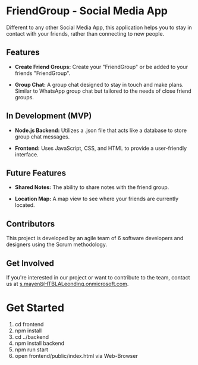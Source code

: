 # FriendGroup - Social Media App

Different to any other Social Media App, this application helps you to stay in contact with your friends, rather than connecting to new people.

## Features

- **Create Friend Groups:** Create your "FriendGroup" or be added to your friends "FriendGroup".
  
- **Group Chat:** A group chat designed to stay in touch and make plans. Similar to WhatsApp group chat but tailored to the needs of close friend groups.

## In Development (MVP)

- **Node.js Backend:** Utilizes a .json file that acts like a database to store group chat messages.

- **Frontend:** Uses JavaScript, CSS, and HTML to provide a user-friendly interface.

## Future Features

- **Shared Notes:** The ability to share notes with the friend group.

- **Location Map:** A map view to see where your friends are currently located.

## Contributors

This project is developed by an agile team of 6 software developers and designers using the Scrum methodology.

## Get Involved

If you're interested in our project or want to contribute to the team, contact us at s.mayer@HTBLALeonding.onmicrosoft.com.

# Get Started

1. cd frontend
2. npm install
3. cd ../backend
4. npm install backend
6. npm run start
7. open frontend/public/index.html via Web-Browser
